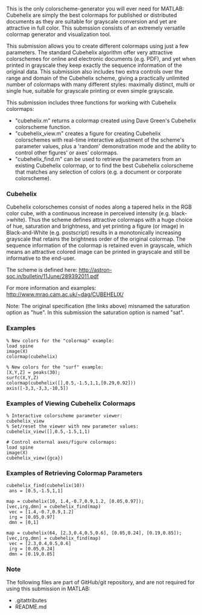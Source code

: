 This is the only colorscheme-generator you will ever need for MATLAB: Cubehelix are simply the best colormaps for published or distributed documents as they are suitable for grayscale conversion and yet are attractive in full color. This submssion consists of an extremely versatile colormap generator and visualization tool.

This submission allows you to create different colormaps using just a few parameters. The standard Cubehelix algorithm offer very attractive colorschemes for online and electronic documents (e.g. PDF), and yet when printed in grayscale they keep exactly the sequence information of the original data. This submission also includes two extra controls over the range and domain of the Cubehelix scheme, giving a practically unlimited number of colormaps with many different styles: maximally distinct, multi or single hue, suitable for grayscale printing or even simple grayscale.

This submission includes three functions for working with Cubehelix colormaps:

* "cubehelix.m" returns a colormap created using Dave Green's Cubehelix colorscheme function. 
* "cubehelix_view.m" creates a figure for creating Cubehelix colorschemes with real-time interactive adjustment of the scheme's parameter values, plus a 'random' demonstration mode and the ability to control other figures' or axes' colormaps.
* "cubehelix_find.m" can be used to retrieve the parameters from an existing Cubehelix colormap, or to find the best Cubehelix colorscheme that matches any selection of colors (e.g. a document or corporate colorscheme).

### Cubehelix ###

Cubehelix colorschemes consist of nodes along a tapered helix in the RGB color cube, with a continuous increase in perceived intensity (e.g. black->white). Thus the scheme defines attractive colormaps with a huge choice of hue, saturation and brightness, and yet printing a figure (or image) in Black-and-White (e.g. postscript) results in a monotonically increasing grayscale that retains the brightness order of the original colormap. The sequence information of the colormap is retained even in grayscale, which means an attractive colored image can be printed in grayscale and still be informative to the end-user.

The scheme is defined here: http://astron-soc.in/bulletin/11June/289392011.pdf

For more information and examples: http://www.mrao.cam.ac.uk/~dag/CUBEHELIX/

Note: The original specification (the links above) misnamed the saturation option as "hue". In this submission the saturation option is named "sat".

### Examples ###

	% New colors for the "colormap" example: 
	load spine 
	image(X) 
	colormap(cubehelix)
	
	% New colors for the "surf" example: 
	[X,Y,Z] = peaks(30); 
	surfc(X,Y,Z) 
	colormap(cubehelix([],0.5,-1.5,1,1,[0.29,0.92])) 
	axis([-3,3,-3,3,-10,5])

### Examples of Viewing Cubehelix Colormaps ###

	% Interactive colorscheme parameter viewer: 
	cubehelix_view 
	% Set/reset the viewer with new parameter values: 
	cubehelix_view([],0.5,-1.5,1,1)
	
	# Control external axes/figure colormaps:
	load spine
	image(X)
	cubehelix_view({gca})

### Examples of Retrieving Colormap Parameters ###

	cubehelix_find(cubehelix(10))
	 ans = [0.5,-1.5,1,1]
	
	map = cubehelix(10, 1.4,-0.7,0.9,1.2, [0.05,0.97]); 
	[vec,irg,dmn] = cubehelix_find(map)
	 vec = [1.4,-0.7,0.9,1.2]
	 irg = [0.05,0.97]
	 dmn = [0,1]

	map = cubehelix(64, [2.3,0.4,0.5,0.6], [0.05,0.24], [0.19,0.85]);
	[vec,irg,dmn] = cubehelix_find(map)
	 vec = [2.3,0.4,0.5,0.6]
	 irg = [0.05,0.24]
	 dmn = [0.19,0.85]

### Note ###

The following files are part of GitHub/git repository, and are not required for using this submission in MATLAB:
* .gitattributes
* README.md
